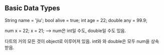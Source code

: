 
## Basic Data Types

String name = 'jiu';
bool alive = true;
int age = 22;
double any = 99.9;

num x = 22;
x = 21;  --> num은 int일 수도, double일 수도 있음.

다트의 거의 모든 것이 object로 이루어져 있음.
int와 와 double은 모두 num을 상속받음.

